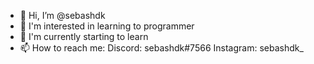 - 👋 Hi, I’m @sebashdk
- 👀 I'm interested in learning to programmer
- 🌱 I'm currently starting to learn
- 📫 How to reach me: 
Discord: sebashdk#7566
Instagram: sebashdk_


